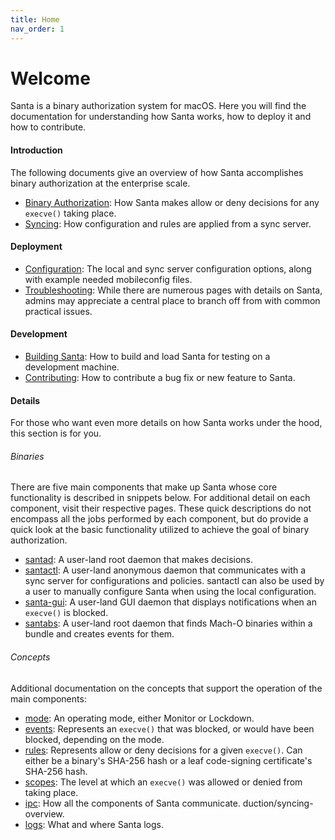 ```yaml
---
title: Home
nav_order: 1
---
```


# Welcome

Santa is a binary authorization system for macOS. Here you will find the
documentation for understanding how Santa works, how to deploy it and how to
contribute.

#### Introduction

The following documents give an overview of how Santa accomplishes binary
authorization at the enterprise scale.

* [Binary Authorization](introduction/binary-authorization-overview.md): How Santa makes allow or deny decisions for any `execve()` taking place.
* [Syncing](introduction/syncing-overview.md): How configuration and rules are applied from a sync server.

#### Deployment

* [Configuration](deployment/configuration.md): The local and sync server configuration options, along with example needed mobileconfig files.
* [Troubleshooting](deployment/troubleshooting.md): While there are numerous pages with details on Santa, admins may appreciate a central place to branch off from with common practical issues.

#### Development

* [Building Santa](development/building.md): How to build and load Santa for testing on a development machine.
* [Contributing](development/contributing.md): How to contribute a bug fix or new feature to Santa.

#### Details

For those who want even more details on how Santa works under the hood, this section is for you.

###### Binaries

There are five main components that make up Santa whose core functionality is described in snippets below. For additional detail on each component, visit their respective pages. These quick descriptions do not encompass all the jobs performed by each component, but do provide a quick look at the basic functionality utilized to achieve the goal of binary authorization.

* [santad](details/santad.md): A user-land root daemon that makes decisions.
* [santactl](details/santactl.md): A user-land anonymous daemon that communicates with a sync server for configurations and policies. santactl can also be used by a user to manually configure Santa when using the local configuration.
* [santa-gui](details/santa-gui.md): A user-land GUI daemon that displays notifications when an `execve()` is blocked.
* [santabs](details/santabs.md): A user-land root daemon that finds Mach-O binaries within a bundle and creates events for them.

###### Concepts

Additional documentation on the concepts that support the operation of the main components:

* [mode](details/mode.md): An operating mode, either Monitor or Lockdown.
* [events](details/events.md): Represents an `execve()` that was blocked, or would have been blocked, depending on the mode.
* [rules](details/rules.md): Represents allow or deny decisions for a given `execve()`. Can either be a binary's SHA-256 hash or a leaf code-signing certificate's SHA-256 hash.
* [scopes](details/scopes.md): The level at which an `execve()` was allowed or denied from taking place.
* [ipc](details/ipc.md): How all the components of Santa communicate.
  duction/syncing-overview.
* [logs](details/logs.md): What and where Santa logs.
